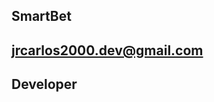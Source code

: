 ## SmartBet

## 

## jrcarlos2000.dev@gmail.com

## Developer

## [<LINK TO THE PROJECT REPOSITORY>](https://github.com/G7DAO/SmartBet)

## [<LINK TO BUIDLBOX SUBMISSION>](https://app.buidlbox.io/projects/smartbet)

## <ANY LINKS TO YOUR SOCIALS THAT YOU WANT PEOPLE TO SEE WHO MIGHT COME ACROSS YOUR SUBMISSION IN THE FUTURE>
